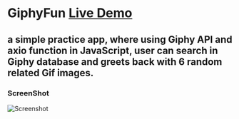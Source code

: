 # GiphyFun <a href="https://sirvand.github.io/GiphyFun/"> Live Demo </a>
## a simple practice app, where using Giphy API and axio function in JavaScript, user can search in Giphy database and greets back with 6 random related Gif images.


### ScreenShot
![Screenshot](sss_giphy.png)
